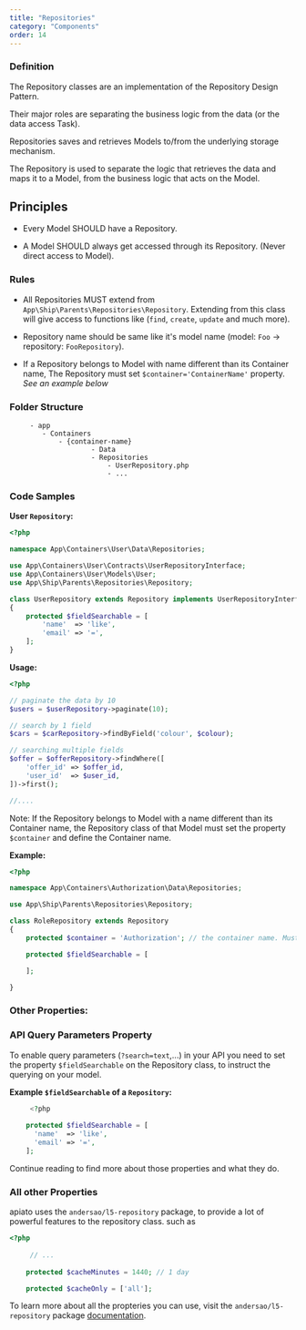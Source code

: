 ```yaml
---
title: "Repositories"
category: "Components"
order: 14
---
```


### Definition

The Repository classes are an implementation of the Repository Design Pattern.

Their major roles are separating the business logic from the data (or the data access Task).

Repositories saves and retrieves Models to/from the underlying storage mechanism.

The Repository is used to separate the logic that retrieves the data and maps it to a Model, from the business logic that acts on the Model.

## Principles

- Every Model SHOULD have a Repository.

- A Model SHOULD always get accessed through its Repository. (Never direct access to Model).

### Rules

- All Repositories MUST extend from `App\Ship\Parents\Repositories\Repository`. Extending from this class will give access to functions like (`find`, `create`, `update` and much more).

- Repository name should be same like it's model name (model: `Foo` -> repository: `FooRepository`).

- If a Repository belongs to Model with name different than its Container name, The Repository must set `$container='ContainerName'` property. *See an example below* 

### Folder Structure

```
	 - app
	    - Containers
	        - {container-name}
	        		- Data
	                - Repositories
	                    - UserRepository.php
	                    - ... 
```

### Code Samples

**User `Repository`:** 


```php
<?php

namespace App\Containers\User\Data\Repositories;

use App\Containers\User\Contracts\UserRepositoryInterface;
use App\Containers\User\Models\User;
use App\Ship\Parents\Repositories\Repository;

class UserRepository extends Repository implements UserRepositoryInterface
{
    protected $fieldSearchable = [
        'name'  => 'like',
        'email' => '=',
    ];
}
```
	 
**Usage:** 


```php
<?php

// paginate the data by 10
$users = $userRepository->paginate(10);

// search by 1 field
$cars = $carRepository->findByField('colour', $colour);

// searching multiple fields
$offer = $offerRepository->findWhere([
    'offer_id' => $offer_id,
    'user_id'  => $user_id,
])->first();

//.... 
```

Note: If the Repository belongs to Model with a name different than its Container name, the Repository class of that Model must set the property `$container` and define the Container name.

**Example:** 


```php
<?php

namespace App\Containers\Authorization\Data\Repositories;

use App\Ship\Parents\Repositories\Repository;

class RoleRepository extends Repository
{
    protected $container = 'Authorization'; // the container name. Must be set when the model has different name than the container

    protected $fieldSearchable = [

    ];

}
```	 

### Other Properties:

### API Query Parameters Property

To enable query parameters (`?search=text`,...) in your API you need to set the property `$fieldSearchable` on the Repository class, to instruct the querying on your model.

**Example `$fieldSearchable` of a `Repository`:** 

```php
	 <?php
	
	protected $fieldSearchable = [
	  'name'  => 'like',
	  'email' => '=',
	]; 
```


Continue reading to find more about those properties and what they do.

### All other Properties

apiato uses the `andersao/l5-repository` package, to provide a lot of powerful features to the repository class. such as

```php
<?php
	 
	 // ...
	 
    protected $cacheMinutes = 1440; // 1 day

    protected $cacheOnly = ['all'];

```

To learn more about all the propteries you can use, visit the `andersao/l5-repository` package [documentation](https://github.com/andersao/l5-repository).
